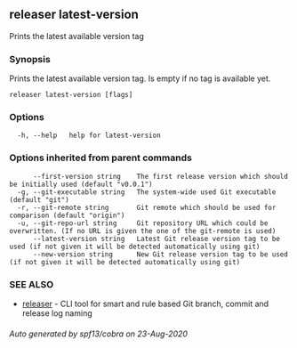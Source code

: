 ## releaser latest-version

Prints the latest available version tag

### Synopsis

Prints the latest available version tag. Is empty if no tag is available yet.

```
releaser latest-version [flags]
```

### Options

```
  -h, --help   help for latest-version
```

### Options inherited from parent commands

```
      --first-version string    The first release version which should be initially used (default "v0.0.1")
  -g, --git-executable string   The system-wide used Git executable (default "git")
  -r, --git-remote string       Git remote which should be used for comparison (default "origin")
  -u, --git-repo-url string     Git repository URL which could be overwritten. (If no URL is given the one of the git-remote is used)
      --latest-version string   Latest Git release version tag to be used (if not given it will be detected automatically using git)
      --new-version string      New Git release version tag to be used (if not given it will be detected automatically using git)
```

### SEE ALSO

* [releaser](releaser.md)	 - CLI tool for smart and rule based Git branch, commit and release log naming

###### Auto generated by spf13/cobra on 23-Aug-2020
